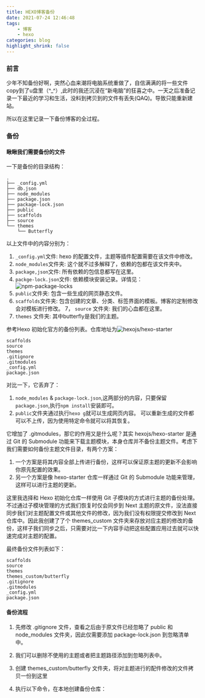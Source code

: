 ```yaml
---
title: HEXO博客备份
date: 2021-07-24 12:46:48
tags:
    - 博客
    - hexo
categories: blog
highlight_shrink: false
---
```

### 前言
少年不知备份好啊，突然心血来潮将电脑系统重做了，自信满满的将一些文件copy到了u盘里（^_^）,此时的我还沉浸在“新电脑”的狂喜之中。一天之后准备记录一下最近的学习和生活，没料到拷贝到的文件有丢失(QAQ)。导致只能重新建站。

所以在这里记录一下备份博客的全过程。

### 备份
#### 瞅瞅我们需要备份的文件
一下是备份的目录结构：
```
.
├── _config.yml
├── db.json
├── node_modules
├── package.json
├── package-lock.json
├── public
├── scaffolds
├── source
└── themes
    └── Butterfly
```
以上文件中的内容分别为：
1. `_config.yml`文件: hexo 的配置文件，主题等插件配置需要在该文件中修改。
2. `node_modules`文件夹: 这个就不过多解释了，依赖的包都在该文件夹中。
3. `package,json`文件: 所有依赖的包信息都写在这里。
4. `packge-lock.json`文件: 依赖模块安装记录。详情见：![npm-package-locks](https://www.npmjs.cn/files/package-locks/)
5. `public`文件夹: 包含一些生成的网页静态文件。
6. `scaffolds`文件夹: 包含创建的文章、分类、标签界面的模板。博客的定制修改会对模板进行修改。
7， `source` 文件夹: 我们的心血都在这里。
8. `themes` 文件夹: 其中butterfly是我们的主题。

参考Hexo 初始化官方的备份列表。仓库地址为![hexojs/hexo-starter](https://github.com/hexojs/hexo-starter)
```
scaffolds
source
themes
.gitignore
.gitmodules
_config.yml
package.json
```
对比一下，它丢弃了：
1. `node_modules` & `package-lock.json`,这两部分的内容，只要保留`package.json`,执行`npm install`安装即可。
2. `public`文件夹通过执行`hexo g`就可以生成网页内容。
可以重新生成的文件都可以不上传，因为使用特定命令就可以将其恢复。 
   
它增加了 .gitmodules，那它的作用又是什么呢？其实 hexojs/hexo-starter 是通过 Git 的 Submodule 功能来下载主题模块，本身仓库并不备份主题文件。考虑下我们需要如何备份主题文件目录，有两个方案：

1. 一个方案是将其内容全部上传进行备份，这样可以保证原主题的更新不会影响你原先配置的效果。
2. 另一个方案是像 hexo-starter 仓库一样通过 Git 的 Submodule 功能来管理，这样可以进行主题的更新。

这里我选择和 Hexo 初始化仓库一样使用 Git 子模块的方式进行主题的备份处理。不过通过子模块管理的方式我们恢复时仅会同步到 Next 主题的原文件，没法直接同步我们对主题配置文件或其他文件的修改，因为我们没有权限提交修改到 Next 仓库中。因此我创建了了个 themes_custom 文件夹来存放对应主题的修改的备份，这样子我们同步之后，只需要对比一下内容手动把这些配置应用过去就可以快速完成对主题的配置。

最终备份文件列表如下：
```
scaffolds
source
themes
themes_custom/butterfly
.gitignore
.gitmodules
_config.yml
package.json
```
#### 备份流程
1. 先修改 .gitignore 文件，查看之后由于原文件已经忽略了 public 和 node_modules 文件夹，因此仅需要添加 package-lock.json 到忽略清单中。

2. 我们可以删除不使用的主题或者把主题路径添加到忽略列表中。

3. 创建 themes_custom/butterfly 文件夹，将对主题进行的配件修改的文件拷贝一份到这里

4. 执行以下命令，在本地创建备份仓库：
    ```
    
    ```